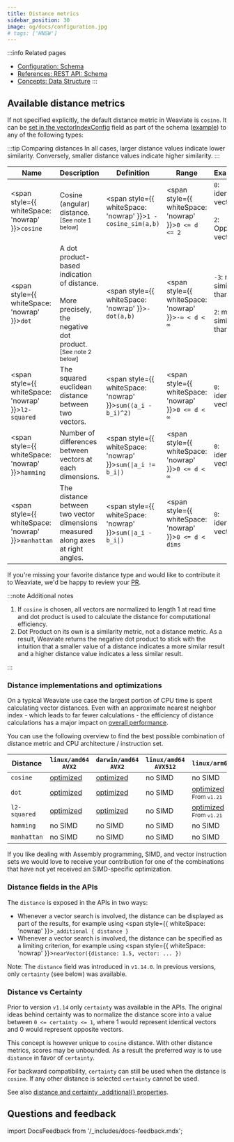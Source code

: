 ```yaml
---
title: Distance metrics
sidebar_position: 30
image: og/docs/configuration.jpg
# tags: ['HNSW']
---
```



:::info Related pages
- [Configuration: Schema](../manage-data/collections.mdx)
- [References: REST API: Schema](/developers/weaviate/api/rest#tag/schema)
- [Concepts: Data Structure](../concepts/data.md)
:::

## Available distance metrics

If not specified explicitly, the default distance metric in Weaviate is
`cosine`. It can be [set in the vectorIndexConfig](/developers/weaviate/config-refs/schema/vector-index.md#how-to-configure-hnsw) field as part of the schema ([example](../manage-data/collections.mdx#specify-a-distance-metric)) to any of the following types:

:::tip Comparing distances
In all cases, larger distance values indicate lower similarity. Conversely, smaller distance values indicate higher similarity.
:::

<!-- TODO: Consider removing {:.text-nowrap} -->
| Name | Description | Definition | Range | Examples |
| --- | --- | --- | --- | --- |
| <span style={{ whiteSpace: 'nowrap' }}>`cosine`</span> | Cosine (angular) distance. <br/><sub>[See note 1 below]</sub> | <span style={{ whiteSpace: 'nowrap' }}>`1 - cosine_sim(a,b)`</span> | <span style={{ whiteSpace: 'nowrap' }}>`0 <= d <= 2`</span> | `0`: identical vectors<br/><br/> `2`: Opposing vectors. |
| <span style={{ whiteSpace: 'nowrap' }}>`dot`</span> | A dot product-based indication of distance. <br/><br/>More precisely, the negative dot product. <br/><sub>[See note 2 below]</sub> | <span style={{ whiteSpace: 'nowrap' }}>`-dot(a,b)`</span> | <span style={{ whiteSpace: 'nowrap' }}>`-∞ < d < ∞`</span> | `-3`: more similar than `-2` <br/><br/>`2`: more similar than `5` |
| <span style={{ whiteSpace: 'nowrap' }}>`l2-squared`</span> | The squared euclidean distance between two vectors. | <span style={{ whiteSpace: 'nowrap' }}>`sum((a_i - b_i)^2)`</span> | <span style={{ whiteSpace: 'nowrap' }}>`0 <= d < ∞`</span> | `0`: identical vectors |
| <span style={{ whiteSpace: 'nowrap' }}>`hamming`</span> | Number of differences between vectors at each dimensions. | <span style={{ whiteSpace: 'nowrap' }}><code>sum(&#124;a_i != b_i&#124;)</code></span> | <span style={{ whiteSpace: 'nowrap' }}>`0 <= d < ∞`</span> | `0`: identical vectors |
| <span style={{ whiteSpace: 'nowrap' }}>`manhattan`</span> | The distance between two vector dimensions measured along axes at right angles.  | <span style={{ whiteSpace: 'nowrap' }}><code>sum(&#124;a_i - b_i&#124;)</code></span> | <span style={{ whiteSpace: 'nowrap' }}>`0 <= d < dims`</span> | `0`: identical vectors |



If you're missing your favorite distance type and would like to contribute it to Weaviate, we'd be happy to review your [PR](https://github.com/weaviate/weaviate).

:::note Additional notes

1. If `cosine` is chosen, all vectors are normalized to length 1 at read time and dot product is used to calculate the distance for computational efficiency.
2. Dot Product on its own is a similarity metric, not a distance metric. As a result, Weaviate returns the negative dot product to stick with the intuition that a smaller value of a distance indicates a more similar result and a higher distance value indicates a less similar result.

:::

### Distance implementations and optimizations

On a typical Weaviate use case the largest portion of CPU time is spent calculating vector distances. Even with an approximate nearest neighbor index - which leads to far fewer calculations - the efficiency of distance calculations has a major impact on [overall performance](/developers/weaviate/benchmarks/ann.md).

You can use the following overview to find the best possible combination of distance metric and CPU architecture / instruction set.

| Distance | `linux/amd64 AVX2` | `darwin/amd64 AVX2` | `linux/amd64 AVX512` | `linux/arm64` | `darwin/arm64` |
| --- | --- | --- | --- | --- | --- |
| `cosine` | [optimized](https://github.com/weaviate/weaviate/blob/master/adapters/repos/db/vector/hnsw/distancer/asm/dot_amd64.s) | [optimized](https://github.com/weaviate/weaviate/blob/master/adapters/repos/db/vector/hnsw/distancer/asm/dot_amd64.s) | no SIMD | no SIMD | no SIMD |
| `dot` | [optimized](https://github.com/weaviate/weaviate/blob/master/adapters/repos/db/vector/hnsw/distancer/asm/dot_amd64.s) | [optimized](https://github.com/weaviate/weaviate/blob/master/adapters/repos/db/vector/hnsw/distancer/asm/dot_amd64.s) | no SIMD | [optimized](https://github.com/weaviate/weaviate/blob/master/adapters/repos/db/vector/hnsw/distancer/asm/dot_arm64.s)<br/><small>From `v1.21`</small> | [optimized](https://github.com/weaviate/weaviate/blob/master/adapters/repos/db/vector/hnsw/distancer/asm/dot_arm64.s)<br/><small>From `v1.21`</small> |
| `l2-squared` | [optimized](https://github.com/weaviate/weaviate/blob/master/adapters/repos/db/vector/hnsw/distancer/asm/l2_amd64.s) | [optimized](https://github.com/weaviate/weaviate/blob/master/adapters/repos/db/vector/hnsw/distancer/asm/l2_amd64.s) | no SIMD | [optimized](https://github.com/weaviate/weaviate/blob/master/adapters/repos/db/vector/hnsw/distancer/asm/l2_arm64.s)<br/><small>From `v1.21`</small> | [optimized](https://github.com/weaviate/weaviate/blob/master/adapters/repos/db/vector/hnsw/distancer/asm/l2_arm64.s)<br/><small>From `v1.21`</small> |
| `hamming` | no SIMD | no SIMD | no SIMD | no SIMD | no SIMD |
| `manhattan` | no SIMD | no SIMD | no SIMD | no SIMD | no SIMD |

If you like dealing with Assembly programming, SIMD, and vector instruction sets we would love to receive your contribution for one of the combinations that have not yet received an SIMD-specific optimization.

### Distance fields in the APIs

The `distance` is exposed in the APIs in two ways:

* Whenever a vector search is involved, the distance can be displayed as part of the results, for example using <span style={{ whiteSpace: 'nowrap' }}>`_additional { distance }`</span>
* Whenever a vector search is involved, the distance can be specified as a limiting criterion, for example using <span style={{ whiteSpace: 'nowrap' }}>`nearVector({distance: 1.5, vector: ... })`</span>

Note: The `distance` field was introduced in `v1.14.0`. In previous versions, only `certainty` (see below) was available.

### Distance vs Certainty

Prior to version `v1.14` only `certainty` was available in the APIs. The
original ideas behind certainty was to normalize the distance score into a
value between `0 <= certainty <= 1`, where 1 would represent identical vectors
and 0 would represent opposite vectors.

This concept is however unique to `cosine` distance. With other distance
metrics, scores may be unbounded. As a result the preferred way is to use
`distance` in favor of `certainty`.

For backward compatibility, `certainty` can still be used when the distance is
`cosine`. If any other distance is selected `certainty` cannot be used.

See also [distance and certainty _additional{} properties](../api/graphql/additional-properties.md).


## Questions and feedback

import DocsFeedback from '/_includes/docs-feedback.mdx';

<DocsFeedback/>
